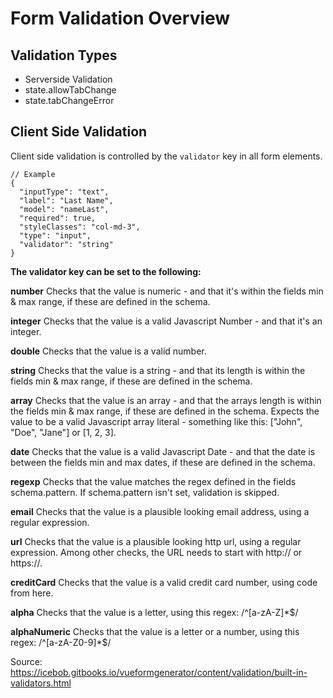 # Form Validation Overview

## Validation Types
- Serverside Validation
- state.allowTabChange
- state.tabChangeError

## Client Side Validation
Client side validation is controlled by the `validator` key in all form elements.

```
// Example
{
  "inputType": "text",
  "label": "Last Name",
  "model": "nameLast",
  "required": true,
  "styleClasses": "col-md-3",
  "type": "input",
  "validator": "string"
}
```

**The validator key can be set to the following:**

**number**
Checks that the value is numeric - and that it's within the fields min & max range, if these are defined in the schema.

**integer**
Checks that the value is a valid Javascript Number - and that it's an integer.

**double**
Checks that the value is a valid number.

**string**
Checks that the value is a string - and that its length is within the fields min & max range, if these are defined in the schema.

**array**
Checks that the value is an array - and that the arrays length is within the fields min & max range, if these are defined in the schema.
Expects the value to be a valid Javascript array literal - something like this: ["John", "Doe", "Jane"] or [1, 2, 3].

**date**
Checks that the value is a valid Javascript Date - and that the date is between the fields min and max dates, if these are defined in the schema.

**regexp**
Checks that the value matches the regex defined in the fields schema.pattern. If schema.pattern isn't set, validation is skipped.

**email**
Checks that the value is a plausible looking email address, using a regular expression.

**url**
Checks that the value is a plausible looking http url, using a regular expression. Among other checks, the URL needs to start with http:// or https://.

**creditCard**
Checks that the value is a valid credit card number, using code from here.

**alpha**
Checks that the value is a letter, using this regex: /^[a-zA-Z]*$/

**alphaNumeric**
Checks that the value is a letter or a number, using this regex: /^[a-zA-Z0-9]*$/

Source: https://icebob.gitbooks.io/vueformgenerator/content/validation/built-in-validators.html
